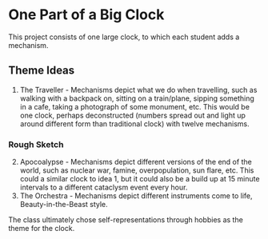 # One Part of a Big Clock #

This project consists of one large clock, to which each student adds a mechanism.

## Theme Ideas ##

1. The Traveller - Mechanisms depict what we do when travelling, such as walking with a backpack on, sitting on a train/plane, sipping something in a cafe, taking a photograph of some monument, etc. This would be one clock, perhaps deconstructed (numbers spread out and light up around different form than traditional clock) with twelve mechanisms.
### Rough Sketch ###

2. Apocoalypse - Mechanisms depict different versions of the end of the world, such as nuclear war, famine, overpopulation, sun flare, etc. This could a similar clock to idea 1, but it could also be a build up at 15 minute intervals to a different cataclysm event every hour.
3. The Orchestra - Mechanisms depict different instruments come to life, Beauty-in-the-Beast style.

The class ultimately chose self-representations through hobbies as the theme for the clock.
